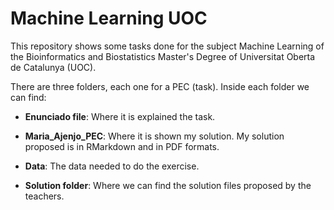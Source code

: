 # Machine Learning UOC

This repository shows some tasks done for the subject Machine Learning of the Bioinformatics and Biostatistics Master's Degree of Universitat Oberta de Catalunya (UOC).

There are three folders, each one for a PEC (task). Inside each folder we can find:

* **Enunciado file**: Where it is explained the task.

* **Maria_Ajenjo_PEC**: Where it is shown my solution. My solution proposed is in RMarkdown and in PDF formats.

* **Data**: The data needed to do the exercise.

* **Solution folder**: Where we can find the solution files proposed by the teachers.